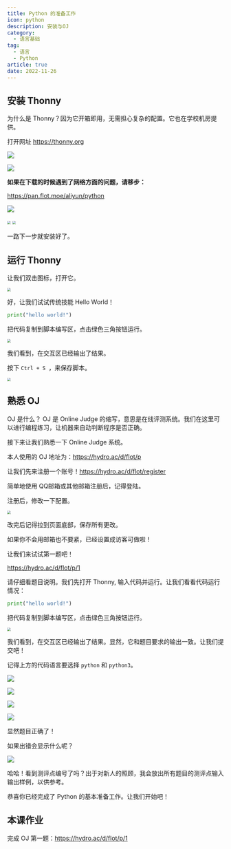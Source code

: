 ```yaml
---
title: Python 的准备工作
icon: python
description: 安装与OJ
category:
  - 语言基础
tag:
  - 语言
  - Python
article: true
date: 2022-11-26
---
```

##  安装 Thonny

为什么是 Thonny？因为它开箱即用，无需担心复杂的配置。它也在学校机房提供。

打开网址 https://thonny.org

![](https://search.pstatic.net/common/?src=https://i.imgur.com/0sBqnt0.jpeg)

![](https://search.pstatic.net/common/?src=https://i.imgur.com/THSqcGt.jpeg)

**如果在下载的时候遇到了网络方面的问题，请移步：**

https://pan.flot.moe/aliyun/python

![](https://search.pstatic.net/common/?src=https://i.imgur.com/W01ubre.jpeg)

<img src="https://search.pstatic.net/common/?src=https://i.imgur.com/D3Aoef4.jpeg" style="zoom:50%;" /> <img src="https://search.pstatic.net/common/?src=https://i.imgur.com/xyLMy6k.jpeg" style="zoom:50%;" />

一路下一步就安装好了。

## 运行 Thonny

让我们双击图标，打开它。

<img src="https://search.pstatic.net/common/?src=https://i.imgur.com/yhNVRlk.jpeg" style="zoom:50%;" />

好，让我们试试传统技能 Hello World！

```python
print("hello world!")
```

把代码复制到脚本编写区，点击绿色三角按钮运行。

<img src="https://search.pstatic.net/common/?src=https://i.imgur.com/JfQ426h.jpeg" style="zoom:50%;" />



我们看到，在交互区已经输出了结果。



按下 `Ctrl + S `，来保存脚本。

<img src="https://search.pstatic.net/common/?src=https://i.imgur.com/pqWQRem.jpeg" style="zoom:50%;" />

## 熟悉 OJ

OJ 是什么？ OJ 是 Online Judge 的缩写，意思是在线评测系统。我们在这里可以进行编程练习，让机器来自动判断程序是否正确。

接下来让我们熟悉一下 Online Judge 系统。

本人使用的 OJ 地址为：https://hydro.ac/d/flot/p

让我们先来注册一个账号！https://hydro.ac/d/flot/register

简单地使用 QQ邮箱或其他邮箱注册后，记得登陆。

注册后，修改一下配置。

<img src="https://search.pstatic.net/common/?src=https://i.imgur.com/Qceou2I.jpeg" style="zoom: 50%;" />



改完后记得拉到页面底部，保存所有更改。

如果你不会用邮箱也不要紧，已经设置成访客可做啦！

让我们来试试第一题吧！

https://hydro.ac/d/flot/p/1

请仔细看题目说明。我们先打开 Thonny,  输入代码并运行。让我们看看代码运行情况：



```python
print("hello world!")
```

把代码复制到脚本编写区，点击绿色三角按钮运行。

<img src="https://search.pstatic.net/common/?src=https://i.imgur.com/JfQ426h.jpeg" style="zoom:50%;" />

我们看到，在交互区已经输出了结果。显然，它和题目要求的输出一致。让我们提交吧！

记得上方的代码语言要选择 `python` 和 `python3`。

![](https://search.pstatic.net/common/?src=https://i.imgur.com/r25nXZa.jpeg)

![](https://search.pstatic.net/common/?src=https://i.imgur.com/7vxwk8Y.jpeg)

![](https://search.pstatic.net/common/?src=https://i.imgur.com/Mg844s2.jpeg)

![](https://search.pstatic.net/common/?src=https://i.imgur.com/pkVb2Ab.jpeg)

显然题目正确了！

如果出错会显示什么呢？

![](https://search.pstatic.net/common/?src=https://i.imgur.com/Wd5gNRe.jpeg)

哈哈！看到测评点编号了吗？出于对新人的照顾，我会放出所有题目的测评点输入输出样例，以供参考。

恭喜你已经完成了 Python 的基本准备工作。让我们开始吧！

## 本课作业

完成 OJ 第一题：https://hydro.ac/d/flot/p/1